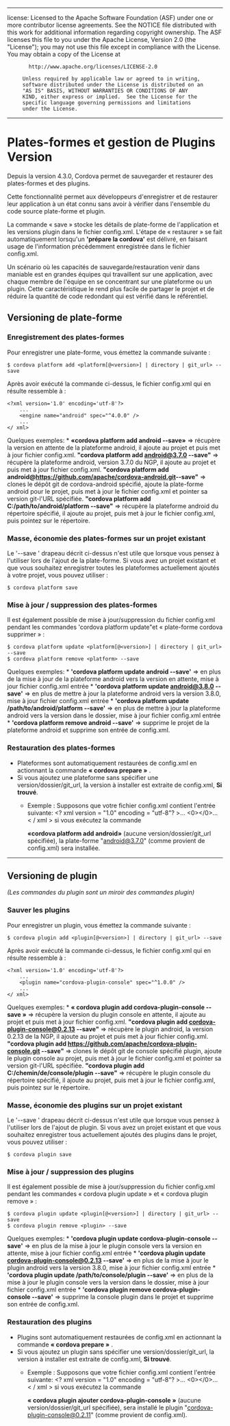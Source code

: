 * * *

license: Licensed to the Apache Software Foundation (ASF) under one or more contributor license agreements. See the NOTICE file distributed with this work for additional information regarding copyright ownership. The ASF licenses this file to you under the Apache License, Version 2.0 (the "License"); you may not use this file except in compliance with the License. You may obtain a copy of the License at

           http://www.apache.org/licenses/LICENSE-2.0
    
         Unless required by applicable law or agreed to in writing,
         software distributed under the License is distributed on an
         "AS IS" BASIS, WITHOUT WARRANTIES OR CONDITIONS OF ANY
         KIND, either express or implied.  See the License for the
         specific language governing permissions and limitations
         under the License.
    

* * *

# Plates-formes et gestion de Plugins Version

Depuis la version 4.3.0, Cordova permet de sauvegarder et restaurer des plates-formes et des plugins.

Cette fonctionnalité permet aux développeurs d'enregistrer et de restaurer leur application à un état connu sans avoir à vérifier dans l'ensemble du code source plate-forme et plugin.

La commande « save » stocke les détails de plate-forme de l'application et les versions plugin dans le fichier config.xml. L'étape de « restaurer » se fait automatiquement lorsqu'un **'prépare la cordova'** est délivré, en faisant usage de l'information précédemment enregistrée dans le fichier config.xml.

Un scénario où les capacités de sauvegarde/restauration venir dans maniable est en grandes équipes qui travaillent sur une application, avec chaque membre de l'équipe en se concentrant sur une plateforme ou un plugin. Cette caractéristique le rend plus facile de partager le projet et de réduire la quantité de code redondant qui est vérifié dans le référentiel.

## Versioning de plate-forme

### Enregistrement des plates-formes

Pour enregistrer une plate-forme, vous émettez la commande suivante :

    $ cordova platform add <platform[@<version>] | directory | git_url> --save
    

Après avoir exécuté la commande ci-dessus, le fichier config.xml qui en résulte ressemble à :

    <?xml version='1.0' encoding='utf-8'?>
        ...
        <engine name="android" spec="^4.0.0" />
        ...
    </ xml>
    

Quelques exemples: * **«cordova platform add android --save»** => récupère la version en attente de la plateforme android, il ajoute au projet et puis met à jour fichier config.xml. **"cordova platform add android@3.7.0 --save"** => récupère la plateforme android, version 3.7.0 du NGP, il ajoute au projet et puis met à jour fichier config.xml. **"cordova platform add android@https://github.com/apache/cordova-android.git​ --save"** => clones le dépôt git de cordova-android spécifié, ajoute la plate-forme android pour le projet, puis met à jour le fichier config.xml et pointer sa version git-l'URL spécifiée. **"cordova platform add C:/path/to/android/platform --save"** => récupère la plateforme android du répertoire spécifié, il ajoute au projet, puis met à jour le fichier config.xml, puis pointez sur le répertoire.

### Masse, économie des plates-formes sur un projet existant

Le '--save ' drapeau décrit ci-dessus n'est utile que lorsque vous pensez à l'utiliser lors de l'ajout de la plate-forme. Si vous avez un projet existant et que vous souhaitez enregistrer toutes les plateformes actuellement ajoutés à votre projet, vous pouvez utiliser :

    $ cordova platform save
    

### Mise à jour / suppression des plates-formes

Il est également possible de mise à jour/suppression du fichier config.xml pendant les commandes 'cordova platform update"et « plate-forme cordova supprimer » :

    $ cordova platform update <platform[@<version>] | directory | git_url> --save
    $ cordova platform remove <platform> --save
    

Quelques exemples: * **'cordova platform update android --save'** => en plus de la mise à jour de la plateforme android vers la version en attente, mise à jour fichier config.xml entrée * **'cordova platform update android@3.8.0 --save'** => en plus de mettre à jour la plateforme android vers la version 3.8.0, mise à jour fichier config.xml entrée * **'cordova platform update /path/to/android/platform --save'** => en plus de mettre à jour la plateforme android vers la version dans le dossier, mise à jour fichier config.xml entrée * **'cordova platform remove android --save'** => supprime le projet de la plateforme android et supprime son entrée de config.xml.

### Restauration des plates-formes

  * Plateformes sont automatiquement restaurées de config.xml en actionnant la commande **« cordova prepare »** .
  * Si vous ajoutez une plateforme sans spécifier une version/dossier/git_url, la version à installer est extraite de config.xml, **Si trouvé**. 
      * Exemple : Supposons que votre fichier config.xml contient l'entrée suivante: <? xml version = "1.0" encoding = "utf-8"? >...
      <0></0>... < / xml > si vous exécutez la commande 
        
        **«cordova platform add android»** (aucune version/dossier/git_url spécifiée), la plate-forme "android@3.7.0" (comme provient de config.xml) sera installée.

* * *

## Versioning de plugin

*(Les commandes du plugin sont un miroir des commandes plugin)*

### Sauver les plugins

Pour enregistrer un plugin, vous émettez la commande suivante :

    $ cordova plugin add <plugin[@<version>] | directory | git_url> --save
    

Après avoir exécuté la commande ci-dessus, le fichier config.xml qui en résulte ressemble à :

    <?xml version='1.0' encoding='utf-8'?>
        ...
        <plugin name="cordova-plugin-console" spec="^1.0.0" />
        ...
    </ xml>
    

Quelques exemples: * **« cordova plugin add cordova-plugin-console --save »** => récupère la version du plugin console en attente, il ajoute au projet et puis met à jour fichier config.xml. **"cordova plugin add cordova-plugin-console@0.2.13 --save"** => récupère le plugin android, la version 0.2.13 de la NGP, il ajoute au projet et puis met à jour fichier config.xml. **"cordova plugin add https://github.com/apache/cordova-plugin-console.git --save"** => clones le dépôt git de console spécifié plugin, ajoute le plugin console au projet, puis met à jour le fichier config.xml et pointer sa version git-l'URL spécifiée. **"cordova plugin add C:/chemin/de/console/plugin --save"** => récupère le plugin console du répertoire spécifié, il ajoute au projet, puis met à jour le fichier config.xml, puis pointez sur le répertoire.

### Masse, économie des plugins sur un projet existant

Le '--save ' drapeau décrit ci-dessus n'est utile que lorsque vous pensez à l'utiliser lors de l'ajout de plugin. Si vous avez un projet existant et que vous souhaitez enregistrer tous actuellement ajoutés des plugins dans le projet, vous pouvez utiliser :

    $ cordova plugin save
    

### Mise à jour / suppression des plugins

Il est également possible de mise à jour/suppression du fichier config.xml pendant les commandes « cordova plugin update » et « cordova plugin remove » :

    $ cordova plugin update <plugin[@<version>] | directory | git_url> --save
    $ cordova plugin remove <plugin> --save
    

Quelques exemples: * **'cordova plugin update cordova-plugin-console --save'** => en plus de la mise à jour le plugin console vers la version en attente, mise à jour fichier config.xml entrée * **'cordova plugin update cordova-plugin-console@0.2.13 --save'** => en plus de la mise à jour le plugin android vers la version 3.8.0, mise à jour fichier config.xml entrée * **'cordova plugin update /path/to/console/plugin --save'** => en plus de la mise à jour le plugin console vers la version dans le dossier, mise à jour fichier config.xml entrée * **'cordova plugin remove cordova-plugin-console --save'** => supprime la console plugin dans le projet et supprime son entrée de config.xml.

### Restauration des plugins

  * Plugins sont automatiquement restaurées de config.xml en actionnant la commande **« cordova prepare »** .
  * Si vous ajoutez un plugin sans spécifier une version/dossier/git_url, la version à installer est extraite de config.xml, **Si trouvé**. 
      * Exemple : Supposons que votre fichier config.xml contient l'entrée suivante: <? xml version = "1.0" encoding = "utf-8"? >...
      <0></0>... < / xml > si vous exécutez la commande 
        
        **« cordova plugin ajouter cordova-plugin-console »** (aucune version/dossier/git_url spécifiée), sera installé le plugin "cordova-plugin-console@0.2.11" (comme provient de config.xml).